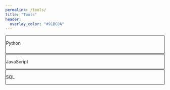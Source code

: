 ```yaml
---
permalink: /tools/
title: "Tools"
header:
  overlay_color: "#91BCDA"
---
```


<div style="height: 55px; border-radius:3px; border-radius:3px; border:2px solid gray"> 
  <p>Python </p>
</div>

<div style="border-radius:3px; border-radius:3px; border:2px solid gray"> 
  <p>JavaScript </p>
</div>

<div style="border-radius:3px; border-radius:3px; border:2px solid gray"> 
  <p>SQL </p>
</div>
